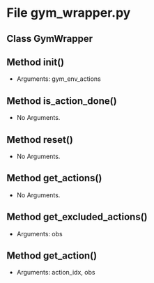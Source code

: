 # File gym_wrapper.py

## Class GymWrapper

## Method __init__()

* Arguments: gym_env_actions

## Method is_action_done()

* No Arguments.

## Method reset()

* No Arguments.

## Method get_actions()

* No Arguments.

## Method get_excluded_actions()

* Arguments: obs

## Method get_action()

* Arguments: action_idx, obs

